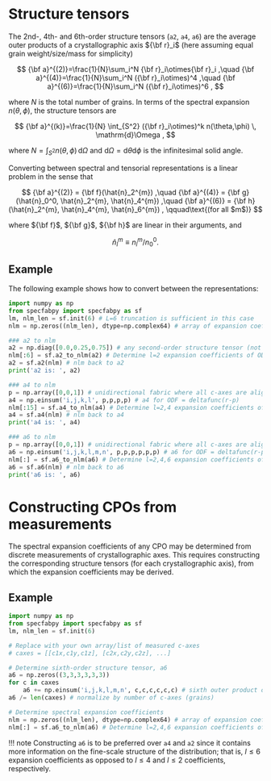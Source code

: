 # Structure tensors

The 2nd-, 4th- and 6th-order structure tensors (`a2`, `a4`, `a6`) are the average outer products of a crystallographic axis ${\bf r}_i$ (here assuming equal grain weight/size/mass for simplicity)

$$ 
{\bf a}^{(2)}=\frac{1}{N}\sum_i^N {\bf r}_i\otimes{\bf r}_i 
,\quad 
{\bf a}^{(4)}=\frac{1}{N}\sum_i^N ({\bf r}_i\otimes)^4
,\quad 
{\bf a}^{(6)}=\frac{1}{N}\sum_i^N ({\bf r}_i\otimes)^6
,
$$

where $N$ is the total number of grains. 
In terms of the spectral expansion $n(\theta,\phi)$, the structure tensors are

$$ 
{\bf a}^{(k)}=\frac{1}{N} \int_{S^2} ({\bf r}_i\otimes)^k n(\theta,\phi) \, \mathrm{d}\Omega
,
$$

where $N=\int_{S^2} n(\theta,\phi) \, \mathrm{d}\Omega$ and $\mathrm{d}\Omega = \mathrm{d}\theta \mathrm{d}\phi$ is the infinitesimal solid angle.


Converting between spectral and tensorial representations is a linear problem in the sense that 

$$ {\bf a}^{(2)} = {\bf f}(\hat{n}_2^{m})
,\quad
{\bf a}^{(4)} = {\bf g}(\hat{n}_0^0, \hat{n}_2^{m}, \hat{n}_4^{m}) 
,\quad
{\bf a}^{(6)} = {\bf h}(\hat{n}_2^{m}, \hat{n}_4^{m}, \hat{n}_6^{m}) 
,
\qquad\text{(for all $m$)}
$$

where ${\bf f}$, ${\bf g}$, ${\bf h}$ are linear in their arguments, and 

$$
\hat{n}_l^m \equiv n_l^m/n_0^0
.
$$

## Example

The following example shows how to convert between the representations:

```python
import numpy as np
from specfabpy import specfabpy as sf
lm, nlm_len = sf.init(6) # L=6 truncation is sufficient in this case
nlm = np.zeros((nlm_len), dtype=np.complex64) # array of expansion coefficients

### a2 to nlm
a2 = np.diag([0.0,0.25,0.75]) # any second-order structure tensor (not necessarily diagonal)
nlm[:6] = sf.a2_to_nlm(a2) # Determine l=2 expansion coefficients of ODF (a2 is normalized)
a2 = sf.a2(nlm) # nlm back to a2
print('a2 is: ', a2)

### a4 to nlm
p = np.array([0,0,1]) # unidirectional fabric where all c-axes are aligned with the z-direction
a4 = np.einsum('i,j,k,l', p,p,p,p) # a4 for ODF = deltafunc(r-p) 
nlm[:15] = sf.a4_to_nlm(a4) # Determine l=2,4 expansion coefficients of ODF (a4 is normalized)
a4 = sf.a4(nlm) # nlm back to a4 
print('a4 is: ', a4)

### a6 to nlm
p = np.array([0,0,1]) # unidirectional fabric where all c-axes are aligned with the z-direction
a6 = np.einsum('i,j,k,l,m,n', p,p,p,p,p,p) # a6 for ODF = deltafunc(r-p) 
nlm[:] = sf.a6_to_nlm(a6) # Determine l=2,4,6 expansion coefficients of ODF (a6 is normalized)
a6 = sf.a6(nlm) # nlm back to a6
print('a6 is: ', a6)
```

# Constructing CPOs from measurements

The spectral expansion coefficients of any CPO may be determined from discrete measurements of crystallographic axes.
This requires constructing the corresponding structure tensors (for each crystallographic axis), from which the expansion coefficients may be derived.

## Example
```python
import numpy as np
from specfabpy import specfabpy as sf
lm, nlm_len = sf.init(6) 

# Replace with your own array/list of measured c-axes
# caxes = [[c1x,c1y,c1z], [c2x,c2y,c2z], ...] 

# Determine sixth-order structure tensor, a6
a6 = np.zeros((3,3,3,3,3,3))
for c in caxes
    a6 += np.einsum('i,j,k,l,m,n', c,c,c,c,c,c) # sixth outer product of c with itself
a6 /= len(caxes) # normalize by number of c-axes (grains)

# Determine spectral expansion coefficients
nlm = np.zeros((nlm_len), dtype=np.complex64) # array of expansion coefficients
nlm[:] = sf.a6_to_nlm(a6) # Determine l=2,4,6 expansion coefficients of ODF (a6 is normalized)
```

!!! note 
    Constructing `a6` is to be preferred over `a4` and `a2` since it contains more information on the fine-scale structure of the distribution; 
    that is, $l\leq 6$ expansion coefficients as opposed to $l\leq 4$ and $l\leq 2$ coefficients, respectively.

